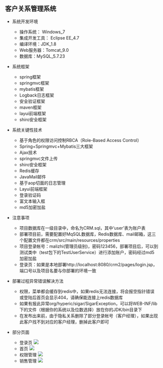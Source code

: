 ## 客户关系管理系统

- 系统开发环境
  - 操作系统： Windows_7
  - 集成开发工具： Eclipse EE_4.7
  - 编译环境：JDK_1.8
  - Web服务器：Tomcat_9.0
  - 数据库：MySQL_5.7.23

- 系统框架
  - spring框架
  - springmvc框架
  - mybatis框架
  - Logback日志框架
  - 安全验证框架
  - maven框架
  - layui前端框架
  - shiro安全框架

- 系统关键性技术
  - 基于角色的权限访问控制RBCA（Role-Based Access Control）
  - Spring+Springmvc+Mybatis三大框架
  - Ajax技术
  - springmvc文件上传
  - shiro安全框架
  - Redis缓存
  - JavaMail邮件
  - 基于aop切面的日志管理
  - Layui前端框架
  - 登录验证码
  - 富文本输入框
  - md5加密加盐

- 注意事项
  - 项目数据库在一级目录中，命名为CRM.sql，其中‘user’表为账户表
  - 部署项目前，需要配置好MqSQL数据库，Redis数据库、mail邮箱，这三个配置文件都在crm/src/main/resources/properties
  - 项目登录帐号：malizhi(管理员级别)，密码123456，部署项目后，可以到测试类中（test包下的TestUserService）进行添加账户，密码经过md5加密加盐
  - 登录页：如果是本地部署http://localhost:8080/crm2/pages/login.jsp，端口号以及项目名要与你部署的环境一致
  
- 部署过程异常错误解决方法
  - 权限，菜单都会缓存到redis中，如果redis无法连接，将会报空指针错误或登陆后首页会显示404，请确保能连接上redis数据库
  - 如果有报此异常org/hyperic/sigar/SigarException，可以将WEB-INF/lib下的文件（根据你的系统以及位数选择）放在你的JDK/bin目录下
  - 在发布出来前，由于隐私关系删除了部分登录帐号（客户经理），如果出现此客户找不到对应的客户经理，删掉此客户即可

- 部分页面
  - 登录页
![](https://malizhi-blog-1252037601.cos.ap-guangzhou.myqcloud.com/crm-README/%E7%99%BB%E5%BD%95%E9%A1%B5.png)
  - 首页
![](https://malizhi-blog-1252037601.cos.ap-guangzhou.myqcloud.com/crm-README/%E9%A6%96%E9%A1%B5.png)
  - 权限管理
![](https://malizhi-blog-1252037601.cos.ap-guangzhou.myqcloud.com/crm-README/%E6%9D%83%E9%99%90%E7%AE%A1%E7%90%86.png)
  - 销售管理
![](https://malizhi-blog-1252037601.cos.ap-guangzhou.myqcloud.com/crm-README/%E9%94%80%E5%94%AE%E7%AE%A1%E7%90%86.png)
